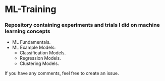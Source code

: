 # ML-Training

### Repository containing experiments and trials I did on machine learning concepts
- ML Fundamentals.
- ML Example Models:
  - Classification Models.
  - Regression Models.
  - Clustering Models.

If you have any comments, feel free to create an issue.
